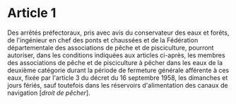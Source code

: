 # Article 1

Des arrêtés préfectoraux, pris avec avis du conservateur des eaux et forêts, de l'ingénieur en chef des ponts et chaussées et de la Fédération départementale des associations de pêche et de pisciculture, pourront autoriser, dans les conditions indiquées aux articles ci-après, les membres des associations de pêche et de pisciculture à pêcher dans les eaux de la deuxième catégorie durant la période de fermeture générale afférente à ces eaux, fixée par l'article 3 du décret du 16 septembre 1958, les dimanches et jours fériés, sauf toutefois dans les réservoirs d'alimentation des canaux de navigation [*droit de pêcher*].
